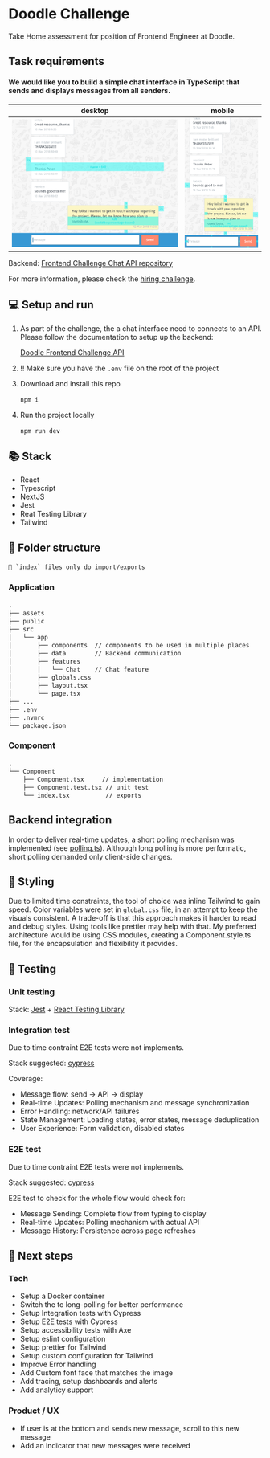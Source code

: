 # Doodle Challenge

Take Home assessment for position of Frontend Engineer at Doodle.

## Task requirements

#### We would like you to build a simple **chat interface** in TypeScript that sends and displays messages from all senders.

| desktop                                                             |  mobile                                                           |
| ------------------------------------------------------------------- | ----------------------------------------------------------------- |
| <img src="./assets/desktop.png" width="400" alt="desktop layout" /> | <img src="./assets/mobile.png" width="170" alt="mobile layout" /> |

Backend: [Frontend Challenge Chat API repository](https://github.com/DoodleScheduling/frontend-challenge-chat-api)

For more information, please check the [hiring challenge](https://github.com/DoodleScheduling/hiring-challenges/tree/master/frontend-engineer).


## 💻 Setup and run

1. As part of the challenge, the a chat interface need to connects to an API. Please follow the documentation to setup up the backend:

   [Doodle Frontend Challenge API](https://github.com/DoodleScheduling/frontend-challenge-chat-api)


1. ‼️ Make sure you have the `.env` file on the root of the project


1. Download and install this repo

   `npm i`


1. Run the project locally

   `npm run dev`


## 📚 Stack

- React
- Typescript
- NextJS
- Jest
- Reat Testing Library
- Tailwind

## 📂 Folder structure

```
🚨 `index` files only do import/exports
```

### Application

```
.
├── assets
├── public
├── src
│   └── app
│       ├── components  // components to be used in multiple places
│       ├── data        // Backend communication
│       ├── features    
│       │   └── Chat    // Chat feature
│       ├── globals.css
│       ├── layout.tsx
│       └── page.tsx
├── ...
├── .env
├── .nvmrc
└── package.json
```

### Component

```
.
└── Component
    ├── Component.tsx     // implementation
    ├── Component.test.tsx // unit test
    └── index.tsx          // exports
```

## Backend integration

In order to deliver real-time updates, a short polling mechanism was implemented (see [polling.ts](./src/app/data/polling.ts)). Although long polling is more performatic, short polling demanded only client-side changes.


## 🎨 Styling

Due to limited time constraints, the tool of choice was inline Tailwind to gain speed. Color variables were set in `global.css` file, in an attempt to keep the visuals consistent. A trade-off is that this approach makes it harder to read and debug styles. Using tools like prettier may help with that.
My preferred architecture would be using CSS modules, creating a Component.style.ts file, for the encapsulation and flexibility it provides.

## 🧪 Testing

### Unit testing

Stack: [Jest](https://jestjs.io/) + [React Testing Library](https://testing-library.com/)

### Integration test

Due to time contraint E2E tests were not implements.

Stack suggested: [cypress](https://www.cypress.io/) 

Coverage:
- Message flow: send → API → display
- Real-time Updates: Polling mechanism and message synchronization
- Error Handling: network/API failures
- State Management: Loading states, error states, message deduplication
- User Experience: Form validation, disabled states


### E2E test

Due to time contraint E2E tests were not implements.

Stack suggested: [cypress](https://www.cypress.io/)

E2E test to check for the whole flow would check for:

- Message Sending: Complete flow from typing to display
- Real-time Updates: Polling mechanism with actual API
- Message History: Persistence across page refreshes


## 👣 Next steps

### Tech

- Setup a Docker container
- Switch the to long-polling for better performance
- Setup Integration tests with Cypress
- Setup E2E tests with Cypress
- Setup accessibility tests with Axe
- Setup eslint configuration
- Setup prettier for Tailwind
- Setup custom configuration for Tailwind
- Improve Error handling
- Add Custom font face that matches the image
- Add tracing, setup dashboards and alerts
- Add analyticy support

### Product / UX

- If user is at the bottom and sends new message, scroll to this new message
- Add an indicator that new messages were received
